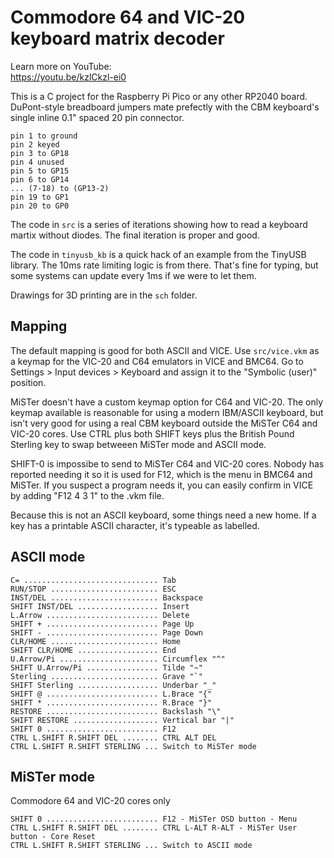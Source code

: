 # Commodore 64 and VIC-20 keyboard matrix decoder

Learn more on YouTube:<br>
https://youtu.be/kzlCkzl-ei0

This is a C project for the Raspberry Pi Pico or any other RP2040 board.
DuPont-style breadboard jumpers mate prefectly with the CBM keyboard's
single inline 0.1" spaced 20 pin connector.

```
pin 1 to ground
pin 2 keyed
pin 3 to GP18
pin 4 unused
pin 5 to GP15
pin 6 to GP14
... (7-18) to (GP13-2)
pin 19 to GP1
pin 20 to GP0
```

The code in `src` is a series of iterations showing how to read a
keyboard martix without diodes. The final iteration is proper and good.

The code in `tinyusb_kb` is a quick hack of an example from the TinyUSB
library. The 10ms rate limiting logic is from there. That's fine for
typing, but some systems can update every 1ms if we were to let them.

Drawings for 3D printing are in the `sch` folder.

## Mapping

The default mapping is good for both ASCII and VICE. Use `src/vice.vkm`
as a keymap for the VIC-20 and C64 emulators in VICE and BMC64.
Go to Settings > Input devices > Keyboard and assign it to the
"Symbolic (user)" position.

MiSTer doesn't have a custom keymap option for C64 and VIC-20. The only keymap
available is reasonable for using a modern IBM/ASCII keyboard, but isn't very
good for using a real CBM keyboard outside the MiSTer C64 and VIC-20 cores.
Use CTRL plus both SHIFT keys plus the British Pound Sterling key
to swap betweeen MiSTer mode and ASCII mode.

SHIFT-0 is impossibe to send to MiSTer C64 and VIC-20 cores. Nobody has
reported needing it so it is used for F12, which is the menu in BMC64
and MiSTer. If you suspect a program needs it, you can easily confirm
in VICE by adding "F12 4 3 1" to the .vkm file.

Because this is not an ASCII keyboard, some things need a new home.
If a key has a printable ASCII character, it's typeable as labelled.

## ASCII mode
```
C= .............................. Tab
RUN/STOP ........................ ESC
INST/DEL ........................ Backspace
SHIFT INST/DEL .................. Insert
L.Arrow ......................... Delete
SHIFT + ......................... Page Up
SHIFT - ......................... Page Down
CLR/HOME ........................ Home
SHIFT CLR/HOME .................. End
U.Arrow/Pi ...................... Circumflex "^"
SHIFT U.Arrow/Pi ................ Tilde "~"
Sterling ........................ Grave "`"
SHIFT Sterling .................. Underbar "_"
SHIFT @ ......................... L.Brace "{"
SHIFT * ......................... R.Brace "}"
RESTORE ......................... Backslash "\"
SHIFT RESTORE ................... Vertical bar "|"
SHIFT 0 ......................... F12
CTRL L.SHIFT R.SHIFT DEL ........ CTRL ALT DEL
CTRL L.SHIFT R.SHIFT STERLING ... Switch to MiSTer mode
```

## MiSTer mode
Commodore 64 and VIC-20 cores only
```
SHIFT 0 ......................... F12 - MiSTer OSD button - Menu
CTRL L.SHIFT R.SHIFT DEL ........ CTRL L-ALT R-ALT - MiSTer User button - Core Reset
CTRL L.SHIFT R.SHIFT STERLING ... Switch to ASCII mode
```
